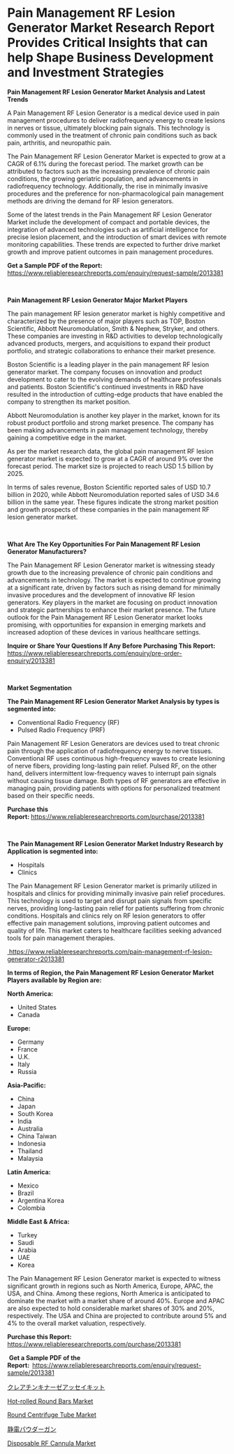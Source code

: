 <p><h1>Pain Management RF Lesion Generator Market Research Report Provides Critical Insights that can help Shape Business Development and Investment Strategies</h1></p><p><strong>Pain Management RF Lesion Generator Market Analysis and Latest Trends</strong></p>
<p><p>A Pain Management RF Lesion Generator is a medical device used in pain management procedures to deliver radiofrequency energy to create lesions in nerves or tissue, ultimately blocking pain signals. This technology is commonly used in the treatment of chronic pain conditions such as back pain, arthritis, and neuropathic pain.</p><p>The Pain Management RF Lesion Generator Market is expected to grow at a CAGR of 6.1% during the forecast period. The market growth can be attributed to factors such as the increasing prevalence of chronic pain conditions, the growing geriatric population, and advancements in radiofrequency technology. Additionally, the rise in minimally invasive procedures and the preference for non-pharmacological pain management methods are driving the demand for RF lesion generators.</p><p>Some of the latest trends in the Pain Management RF Lesion Generator Market include the development of compact and portable devices, the integration of advanced technologies such as artificial intelligence for precise lesion placement, and the introduction of smart devices with remote monitoring capabilities. These trends are expected to further drive market growth and improve patient outcomes in pain management procedures.</p></p>
<p><strong>Get a Sample PDF of the Report:&nbsp;</strong> <a href="https://www.reliableresearchreports.com/enquiry/request-sample/2013381">https://www.reliableresearchreports.com/enquiry/request-sample/2013381</a></p>
<p>&nbsp;</p>
<p><strong>Pain Management RF Lesion Generator Major Market Players</strong></p>
<p><p>The pain management RF lesion generator market is highly competitive and characterized by the presence of major players such as TOP, Boston Scientific, Abbott Neuromodulation, Smith & Nephew, Stryker, and others. These companies are investing in R&D activities to develop technologically advanced products, mergers, and acquisitions to expand their product portfolio, and strategic collaborations to enhance their market presence.</p><p>Boston Scientific is a leading player in the pain management RF lesion generator market. The company focuses on innovation and product development to cater to the evolving demands of healthcare professionals and patients. Boston Scientific's continued investments in R&D have resulted in the introduction of cutting-edge products that have enabled the company to strengthen its market position.</p><p>Abbott Neuromodulation is another key player in the market, known for its robust product portfolio and strong market presence. The company has been making advancements in pain management technology, thereby gaining a competitive edge in the market.</p><p>As per the market research data, the global pain management RF lesion generator market is expected to grow at a CAGR of around 9% over the forecast period. The market size is projected to reach USD 1.5 billion by 2025. </p><p>In terms of sales revenue, Boston Scientific reported sales of USD 10.7 billion in 2020, while Abbott Neuromodulation reported sales of USD 34.6 billion in the same year. These figures indicate the strong market position and growth prospects of these companies in the pain management RF lesion generator market.</p></p>
<p>&nbsp;</p>
<p><strong>What Are The Key Opportunities For Pain Management RF Lesion Generator Manufacturers?</strong></p>
<p><p>The Pain Management RF Lesion Generator market is witnessing steady growth due to the increasing prevalence of chronic pain conditions and advancements in technology. The market is expected to continue growing at a significant rate, driven by factors such as rising demand for minimally invasive procedures and the development of innovative RF lesion generators. Key players in the market are focusing on product innovation and strategic partnerships to enhance their market presence. The future outlook for the Pain Management RF Lesion Generator market looks promising, with opportunities for expansion in emerging markets and increased adoption of these devices in various healthcare settings.</p></p>
<p><strong>Inquire or Share Your Questions If Any Before Purchasing This Report:</strong> <a href="https://www.reliableresearchreports.com/enquiry/pre-order-enquiry/2013381">https://www.reliableresearchreports.com/enquiry/pre-order-enquiry/2013381</a></p>
<p>&nbsp;</p>
<p><strong>Market Segmentation</strong></p>
<p><strong>The Pain Management RF Lesion Generator Market Analysis by types is segmented into:</strong></p>
<p><ul><li>Conventional Radio Frequency (RF)</li><li>Pulsed Radio Frequency (PRF)</li></ul></p>
<p><p>Pain Management RF Lesion Generators are devices used to treat chronic pain through the application of radiofrequency energy to nerve tissues. Conventional RF uses continuous high-frequency waves to create lesioning of nerve fibers, providing long-lasting pain relief. Pulsed RF, on the other hand, delivers intermittent low-frequency waves to interrupt pain signals without causing tissue damage. Both types of RF generators are effective in managing pain, providing patients with options for personalized treatment based on their specific needs.</p></p>
<p><strong>Purchase this Report:&nbsp;</strong><a href="https://www.reliableresearchreports.com/purchase/2013381">https://www.reliableresearchreports.com/purchase/2013381</a></p>
<p>&nbsp;</p>
<p><strong>The Pain Management RF Lesion Generator Market Industry Research by Application is segmented into:</strong></p>
<p><ul><li>Hospitals</li><li>Clinics</li></ul></p>
<p><p>The Pain Management RF Lesion Generator market is primarily utilized in hospitals and clinics for providing minimally invasive pain relief procedures. This technology is used to target and disrupt pain signals from specific nerves, providing long-lasting pain relief for patients suffering from chronic conditions. Hospitals and clinics rely on RF lesion generators to offer effective pain management solutions, improving patient outcomes and quality of life. This market caters to healthcare facilities seeking advanced tools for pain management therapies.</p></p>
<p><a href="https://www.reliableresearchreports.com/pain-management-rf-lesion-generator-r2013381">&nbsp;https://www.reliableresearchreports.com/pain-management-rf-lesion-generator-r2013381</a></p>
<p><strong>In terms of Region, the Pain Management RF Lesion Generator Market Players available by Region are:</strong></p>
<p>
    <p> <strong> North America: </strong>
        <ul>
            <li>United States</li>
            <li>Canada</li>
        </ul>
        </p> 
    <p> <strong> Europe: </strong>
        <ul>
            <li>Germany</li>
            <li>France</li>
            <li>U.K.</li>
            <li>Italy</li>
            <li>Russia</li>
        </ul>
        </p> 
    <p> <strong> Asia-Pacific: </strong>
        <ul>
            <li>China</li>
            <li>Japan</li>
            <li>South Korea</li>
            <li>India</li>
            <li>Australia</li>
            <li>China Taiwan</li>
            <li>Indonesia</li>
            <li>Thailand</li>
            <li>Malaysia</li>
        </ul>
        </p> 
    <p> <strong> Latin America: </strong>
        <ul>
            <li>Mexico</li>
            <li>Brazil</li>
            <li>Argentina Korea</li>
            <li>Colombia</li>
        </ul>
        </p> 
    <p> <strong> Middle East & Africa: </strong>
        <ul>
            <li>Turkey</li>
            <li>Saudi</li>
            <li>Arabia</li>
            <li>UAE</li>
            <li>Korea</li>
        </ul>
    </p>
    </p>
<p><p>The Pain Management RF Lesion Generator market is expected to witness significant growth in regions such as North America, Europe, APAC, the USA, and China. Among these regions, North America is anticipated to dominate the market with a market share of around 40%. Europe and APAC are also expected to hold considerable market shares of 30% and 20%, respectively. The USA and China are projected to contribute around 5% and 4% to the overall market valuation, respectively.</p></p>
<p><strong>Purchase this Report: </strong><a href="https://www.reliableresearchreports.com/purchase/2013381">https://www.reliableresearchreports.com/purchase/2013381</a></p>
<p>&nbsp;<strong>Get a Sample PDF of the Report:&nbsp;&nbsp;</strong><a href="https://www.reliableresearchreports.com/enquiry/request-sample/2013381">https://www.reliableresearchreports.com/enquiry/request-sample/2013381</a></p>
<p><strong></strong></p>
<p><p><a href="https://github.com/decker5351/Market-Research-Report-List-1/blob/main/599188552430.md">クレアチンキナーゼアッセイキット</a></p><p><a href="https://issuu.com/reportprime-2/docs/hot-rolled-round-bars-market-size-2030.pptx">Hot-rolled Round Bars Market</a></p><p><a href="https://github.com/mancsybtousav/Market-Research-Report-List-2/blob/main/round-centrifuge-tube-market.md">Round Centrifuge Tube Market</a></p><p><a href="https://github.com/KaydenJohns1964/Market-Research-Report-List-1/blob/main/150698152429.md">静電パウダーガン</a></p><p><a href="https://github.com/maudAbbott7/Market-Research-Report-List-1/blob/main/disposable-rf-cannula-market.md">Disposable RF Cannula Market</a></p></p>